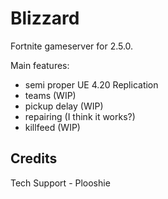 # Blizzard
Fortnite gameserver for 2.5.0.

Main features:

- semi proper UE 4.20 Replication
- teams (WIP)
- pickup delay (WIP)
- repairing (I think it works?)
- killfeed (WIP)

## Credits

Tech Support - Plooshie<br>
